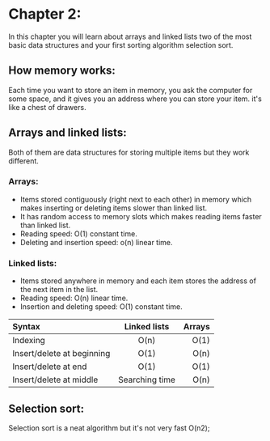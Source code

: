 # Chapter 2:

In this chapter you will learn about arrays and linked lists two of the most basic data structures and your first sorting algorithm selection sort.

## How memory works:

Each time you want to store an item in memory, you ask the computer for some space, and it gives you an address where you can store your item. it's like a chest of drawers.

## Arrays and linked lists:

Both of them are data structures for storing multiple items but they work different.

### Arrays:

- Items stored contiguously (right next to each other) in memory which makes inserting or deleting items slower than linked list.
- It has random access to memory slots which makes reading items faster than linked list.
- Reading speed: O(1) constant time.
- Deleting and insertion speed: o(n) linear time.

### Linked lists:

- Items stored anywhere in memory and each item stores the address of the next item in the list.
- Reading speed: O(n) linear time.
- Insertion and deleting speed: O(1) constant time.

| Syntax                     |  Linked lists  | Arrays |
| :------------------------- | :------------: | -----: |
| Indexing                   |      O(n)      |   O(1) |
| Insert/delete at beginning |      O(1)      |   O(n) |
| Insert/delete at end       |      O(1)      |   O(1) |
| Insert/delete at middle    | Searching time |   O(n) |

## Selection sort:

Selection sort is a neat algorithm but it's not very fast O(n2);
